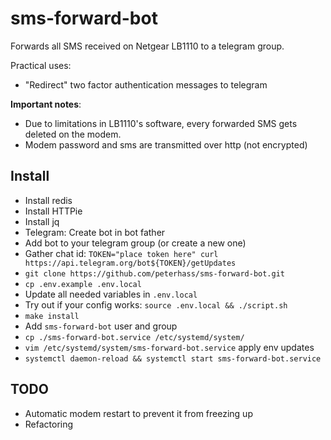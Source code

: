 # sms-forward-bot
Forwards all SMS received on Netgear LB1110 to a telegram group. 

Practical uses:
- "Redirect" two factor authentication messages to telegram

**Important notes**: 
- Due to limitations in LB1110's software, every forwarded SMS gets deleted on the modem.
- Modem password and sms are transmitted over http (not encrypted)

## Install

- Install redis
- Install HTTPie
- Install jq
- Telegram: Create bot in bot father
- Add bot to your telegram group (or create a new one)
- Gather chat id: `TOKEN="place token here" curl https://api.telegram.org/bot${TOKEN}/getUpdates`
- `git clone https://github.com/peterhass/sms-forward-bot.git`
- `cp .env.example .env.local`
- Update all needed variables in `.env.local`
- Try out if your config works: `source .env.local && ./script.sh`
- `make install`
- Add `sms-forward-bot` user and group
- `cp ./sms-forward-bot.service /etc/systemd/system/`
- `vim /etc/systemd/system/sms-forward-bot.service` apply env updates
- `systemctl daemon-reload && systemctl start sms-forward-bot.service`

## TODO

- Automatic modem restart to prevent it from freezing up
- Refactoring
